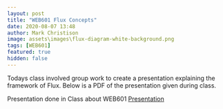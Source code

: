 ```yaml
---
layout: post
title: "WEB601 Flux Concepts"
date: 2020-08-07 13:48
author: Mark Christison
image: assets\images\flux-diagram-white-background.png
tags: [WEB601]
featured: true
hidden: false
---
```


Todays class involved group work to create a presentation explaining the framework of Flux. Below is a PDF of the presentation given during class.

<object data="/assets/docs/Flux-Concepts.pdf" type="application/pdf" width="100%" height="800px">
  <p>Presentation done in Class about WEB601 <a href="assets/docs/Flux-Concepts.pdf">Presentation</a></p>

